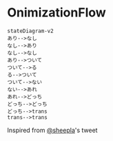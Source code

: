 # OnimizationFlow

```mermaid
stateDiagram-v2 
あり-->なし
なし-->あり
なし-->なし
あり-->ついて
ついて-->る
る-->ついて
ついて-->ない
ない-->あれ
あれ-->どっち
どっち-->どっち
どっち-->trans
trans-->trans
```

Inspired from [@sheepla](https://github.com/sheepla)'s tweet
